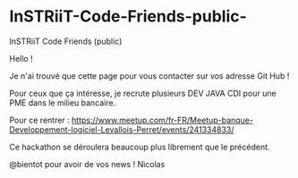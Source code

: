 # InSTRiiT-Code-Friends-public-
InSTRiiT Code Friends (public)

Hello !

Je n'ai trouvé que cette page pour vous contacter sur vos adresse Git Hub !

Pour ceux que ça intéresse, je recrute plusieurs DEV JAVA CDI pour une PME dans le milieu bancaire.

Pour ce rentrer : https://www.meetup.com/fr-FR/Meetup-banque-Developpement-logiciel-Levallois-Perret/events/241334833/

Ce hackathon se déroulera beaucoup plus librement que le précédent.

@bientot pour avoir de vos news ! Nicolas
